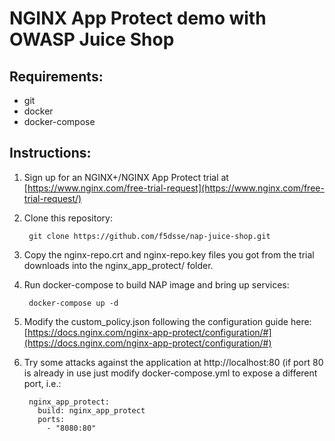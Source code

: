 # NGINX App Protect demo with OWASP Juice Shop


## Requirements: 
* git
* docker
* docker-compose

## Instructions: 

1. Sign up for an NGINX+/NGINX App Protect trial at [https://www.nginx.com/free-trial-request](https://www.nginx.com/free-trial-request/)
2. Clone this repository:

        git clone https://github.com/f5dsse/nap-juice-shop.git

3. Copy the nginx-repo.crt and nginx-repo.key files you got from the trial downloads into the nginx_app_protect/ folder.
4. Run docker-compose to build NAP image and bring up services:

        docker-compose up -d

5. Modify the custom_policy.json following the configuration guide here: [https://docs.nginx.com/nginx-app-protect/configuration/#](https://docs.nginx.com/nginx-app-protect/configuration/#)
6. Try some attacks against the application at http://localhost:80 (if port 80 is already in use just modify docker-compose.yml to expose a different port, i.e.: 

        nginx_app_protect:
          build: nginx_app_protect
          ports:
            - "8080:80"
